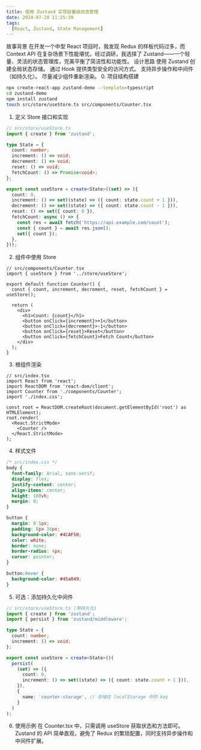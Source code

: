 ```yaml
---
title: 使用 Zustand 实现轻量级状态管理
date: 2024-07-28 11:25:39
tags:
  [React, Zustand, State Management]  
---
```


故事背景
在开发一个中型 React 项目时，我发现 Redux 的样板代码过多，而 Context API 在复杂场景下性能堪忧。经过调研，我选择了 Zustand——一个轻量、灵活的状态管理库，完美平衡了简洁性和功能性。
设计思路
使用 Zustand 创建全局状态存储。
通过 Hook 提供类型安全的访问方式。
支持异步操作和中间件（如持久化）。
尽量减少组件重新渲染。
0. 项目结构搭建
```bash
npx create-react-app zustand-demo --template=typescript
cd zustand-demo
npm install zustand
touch src/store/useStore.ts src/components/Counter.tsx
```
1. 定义 Store 接口和实现
```ts
// src/store/useStore.ts
import { create } from 'zustand';

type State = {
  count: number;
  increment: () => void;
  decrement: () => void;
  reset: () => void;
  fetchCount: () => Promise<void>;
};

export const useStore = create<State>((set) => ({
  count: 0,
  increment: () => set((state) => ({ count: state.count + 1 })),
  decrement: () => set((state) => ({ count: state.count - 1 })),
  reset: () => set({ count: 0 }),
  fetchCount: async () => {
    const res = await fetch('https://api.example.com/count');
    const { count } = await res.json();
    set({ count });
  },
}));
```
2. 组件中使用 Store
```tsx
// src/components/Counter.tsx
import { useStore } from '../store/useStore';

export default function Counter() {
  const { count, increment, decrement, reset, fetchCount } = useStore();

  return (
    <div>
      <h1>Count: {count}</h1>
      <button onClick={increment}>+1</button>
      <button onClick={decrement}>-1</button>
      <button onClick={reset}>Reset</button>
      <button onClick={fetchCount}>Fetch Count</button>
    </div>
  );
}
```
3. 根组件渲染
```tsx
// src/index.tsx
import React from 'react';
import ReactDOM from 'react-dom/client';
import Counter from './components/Counter';
import './index.css';

const root = ReactDOM.createRoot(document.getElementById('root') as HTMLElement);
root.render(
  <React.StrictMode>
    <Counter />
  </React.StrictMode>
);
```
4. 样式文件
```css
/* src/index.css */
body {
  font-family: Arial, sans-serif;
  display: flex;
  justify-content: center;
  align-items: center;
  height: 100vh;
  margin: 0;
}

button {
  margin: 0 5px;
  padding: 8px 16px;
  background-color: #4CAF50;
  color: white;
  border: none;
  border-radius: 4px;
  cursor: pointer;
}

button:hover {
  background-color: #45a049;
}
```
5. 可选：添加持久化中间件
```ts
// src/store/useStore.ts (带持久化)
import { create } from 'zustand';
import { persist } from 'zustand/middleware';

type State = {
  count: number;
  increment: () => void;
};

export const useStore = create<State>()(
  persist(
    (set) => ({
      count: 0,
      increment: () => set((state) => ({ count: state.count + 1 })),
    }),
    {
      name: 'counter-storage', // 存储在 localStorage 中的 key
    }
  )
);
```
6. 使用示例
在 Counter.tsx 中，只需调用 useStore 获取状态和方法即可。Zustand 的 API 简单直观，避免了 Redux 的繁琐配置，同时支持异步操作和中间件扩展。
